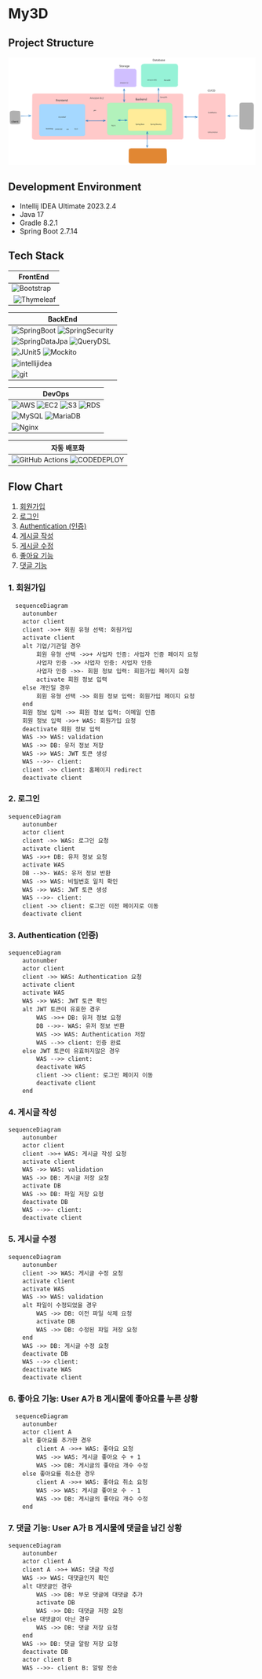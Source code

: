# My3D

## Project Structure

![](./imgs/my3d_project_structure.svg)

## Development Environment

- Intellij IDEA Ultimate 2023.2.4
- Java 17
- Gradle 8.2.1
- Spring Boot 2.7.14

## Tech Stack

| FrontEnd                                                                                                              |
|-----------------------------------------------------------------------------------------------------------------------|
| ![Bootstrap](https://img.shields.io/badge/bootstrap-%238511FA.svg?style=for-the-badge&logo=bootstrap&logoColor=white) | 
|️ ![Thymeleaf](https://img.shields.io/badge/Thymeleaf-%23005C0F.svg?style=for-the-badge&logo=Thymeleaf&logoColor=white) |

| BackEnd                                                                                                                                                                                                                                                                                                                                                                                                                                                                                                                                                                                                 |
|---------------------------------------------------------------------------------------------------------------------------------------------------------------------------------------------------------------------------------------------------------------------------------------------------------------------------------------------------------------------------------------------------------------------------------------------------------------------------------------------------------------------------------------------------------------------------------------------------------|
| ![SpringBoot](https://img.shields.io/badge/SPRINGBOOT-6DB33F?style=for-the-badge&logo=springboot&logoColor=white) ![SpringSecurity](https://img.shields.io/badge/SPRINGSECURITY-6DB33F?style=for-the-badge&logo=springsecurity&logoColor=white) |
| ![SpringDataJpa](https://img.shields.io/badge/SPRING_DATA_JPA-6DB33F?style=for-the-badge) ![QueryDSL](https://img.shields.io/badge/QueryDSL-009DB8?style=for-the-badge) |
| ![JUnit5](https://img.shields.io/badge/JUnit5-25A162?style=for-the-badge&logo=junit5&logoColor=white) ![Mockito](https://img.shields.io/badge/Mockito-25A162?style=for-the-badge)|
| ![intellijidea](https://img.shields.io/badge/intellij_idea-000000?style=for-the-badge&logo=intellijidea&logoColor=white)                                                                                                                                                                                                                                                                                                                                                                                                                                                                                |
| ![git](https://img.shields.io/badge/git-F05032?style=for-the-badge&logo=git&logoColor=white)                                                                                                                                                                                                                                                                                                                                                                                                                                                                                                            |

| DevOps                                                                                                                                                                                                                                                                                                                                                                                                                                      |
|---------------------------------------------------------------------------------------------------------------------------------------------------------------------------------------------------------------------------------------------------------------------------------------------------------------------------------------------------------------------------------------------------------------------------------------------|
| ![AWS](https://img.shields.io/badge/AWS-%23FF9900.svg?style=for-the-badge&logo=amazon-aws&logoColor=white) ![EC2](https://img.shields.io/badge/Amazon%20EC2-FF9900?style=for-the-badge&logo=amazonec2&logoColor=white) ![S3](https://img.shields.io/badge/Amazon%20S3-569A31?style=for-the-badge&logo=amazons3&logoColor=white) ![RDS](https://img.shields.io/badge/Amazon%20RDS-527FFF?style=for-the-badge&logo=amazonrds&logoColor=white) |
| ![MySQL](https://img.shields.io/badge/MySQL-4479A1?style=for-the-badge&logo=mysql&logoColor=white) ![MariaDB](https://img.shields.io/badge/MariaDB-003545?style=for-the-badge&logo=mariadb&logoColor=white)                                                                                                                                                                                                                                 |
|   ![Nginx](https://img.shields.io/badge/nginx-%23009639.svg?style=for-the-badge&logo=nginx&logoColor=white)                                                                                                                                                                                                                                                                                                                                                                                                                                          |

| 자동 배포화                                                                                                                                                                                                                                                             | 
|--------------------------------------------------------------------------------------------------------------------------------------------------------------------------------------------------------------------------------------------------------------------|
| ![GitHub Actions](https://img.shields.io/badge/github%20actions-%232671E5.svg?style=for-the-badge&logo=githubactions&logoColor=white) ![CODEDEPLOY](https://img.shields.io/badge/CODEDEPLOY-%232671E5?style=for-the-badge) |

## Flow Chart

1. [회원가입](#1-회원가입)
2. [로그인](#2-로그인)
3. [Authentication (인증)](#3-authentication-인증)
4. [게시글 작성](#4-게시글-작성)
5. [게시글 수정](#5-게시글-수정)
6. [좋아요 기능](#6-좋아요-기능-user-a가-b-게시물에-좋아요를-누른-상황) 
7. [댓글 기능](#7-댓글-기능-user-a가-b-게시물에-댓글을-남긴-상황)

### 1. 회원가입

```mermaid
  sequenceDiagram
    autonumber
    actor client
    client ->>+ 회원 유형 선택: 회원가입
    activate client
    alt 기업/기관일 경우
        회원 유형 선택 ->>+ 사업자 인증: 사업자 인증 페이지 요청
        사업자 인증 ->> 사업자 인증: 사업자 인증
        사업자 인증 ->>- 회원 정보 입력: 회원가입 페이지 요청
        activate 회원 정보 입력
    else 개인일 경우
        회원 유형 선택 ->> 회원 정보 입력: 회원가입 페이지 요청
    end
    회원 정보 입력 ->> 회원 정보 입력: 이메일 인증
    회원 정보 입력 ->>+ WAS: 회원가입 요청
    deactivate 회원 정보 입력
    WAS ->> WAS: validation
    WAS ->> DB: 유저 정보 저장
    WAS ->> WAS: JWT 토큰 생성
    WAS -->>- client: 
    client ->> client: 홈페이지 redirect 
    deactivate client
```

### 2. 로그인

```mermaid
sequenceDiagram
    autonumber
    actor client
    client ->> WAS: 로그인 요청
    activate client
    WAS ->>+ DB: 유저 정보 요청
    activate WAS
    DB -->>- WAS: 유저 정보 반환
    WAS ->> WAS: 비밀번호 일치 확인
    WAS ->> WAS: JWT 토큰 생성
    WAS -->>- client: 
    client ->> client: 로그인 이전 페이지로 이동
    deactivate client
```

### 3. Authentication (인증)

```mermaid
sequenceDiagram
    autonumber
    actor client
    client ->> WAS: Authentication 요청
    activate client
    activate WAS
    WAS ->> WAS: JWT 토큰 확인
    alt JWT 토큰이 유효한 경우
        WAS ->>+ DB: 유저 정보 요청
        DB -->>- WAS: 유저 정보 반환
        WAS ->> WAS: Authentication 저장
        WAS -->> client: 인증 완료
    else JWT 토큰이 유효하지않은 경우
        WAS -->> client: 
        deactivate WAS
        client ->> client: 로그인 페이지 이동
        deactivate client
    end
```

### 4. 게시글 작성

```mermaid
sequenceDiagram
    autonumber
    actor client
    client ->>+ WAS: 게시글 작성 요청
    activate client
    WAS ->> WAS: validation
    WAS ->> DB: 게시글 저장 요청
    activate DB
    WAS ->> DB: 파일 저장 요청
    deactivate DB
    WAS -->>- client: 
    deactivate client
```

### 5. 게시글 수정

```mermaid
sequenceDiagram
    autonumber
    client ->> WAS: 게시글 수정 요청
    activate client
    activate WAS
    WAS ->> WAS: validation
    alt 파일이 수정되었을 경우
        WAS ->> DB: 이전 파일 삭제 요청
        activate DB
        WAS ->> DB: 수정된 파일 저장 요청
    end
    WAS ->> DB: 게시글 수정 요청
    deactivate DB
    WAS -->> client: 
    deactivate WAS
    deactivate client
```

### 6. 좋아요 기능: User A가 B 게시물에 좋아요를 누른 상황

```mermaid
  sequenceDiagram
    autonumber
    actor client A
    alt 좋아요를 추가한 경우
        client A ->>+ WAS: 좋아요 요청
        WAS ->> WAS: 게시글 좋아요 수 + 1
        WAS ->> DB: 게시글의 좋아요 개수 수정
    else 좋아요를 취소한 경우
        client A ->>+ WAS: 좋아요 취소 요청
        WAS ->> WAS: 게시글 좋아요 수 - 1
        WAS ->> DB: 게시글의 좋아요 개수 수정
    end
```

### 7. 댓글 기능: User A가 B 게시물에 댓글을 남긴 상황

```mermaid
sequenceDiagram
    autonumber
    actor client A
    client A ->>+ WAS: 댓글 작성
    WAS ->> WAS: 대댓글인지 확인
    alt 대댓글인 경우
        WAS ->> DB: 부모 댓글에 대댓글 추가
        activate DB
        WAS ->> DB: 대댓글 저장 요청
    else 대댓글이 아닌 경우
        WAS ->> DB: 댓글 저장 요청
    end
    WAS ->> DB: 댓글 알람 저장 요청
    deactivate DB
    actor client B
    WAS -->>- client B: 알람 전송
```
